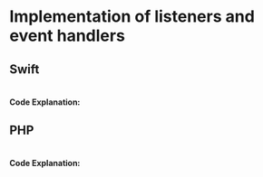 # Implementation of listeners and event handlers

## Swift
```swift
```
#### Code Explanation:
## PHP
```php
```
#### Code Explanation: